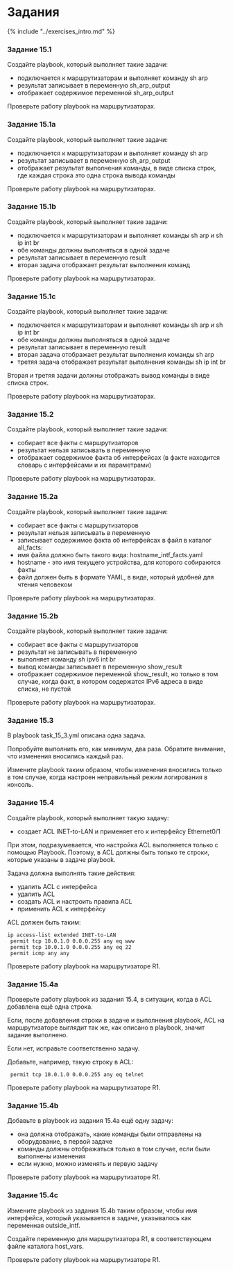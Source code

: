 # Задания

{% include "../exercises_intro.md" %}

### Задание 15.1

Создайте playbook, который выполняет такие задачи:
* подключается к маршрутизаторам и выполняет команду sh arp
 * результат записывает в переменную sh_arp_output
* отображает содержимое переменной sh_arp_output

Проверьте работу playbook на маршрутизаторах.


### Задание 15.1a

Создайте playbook, который выполняет такие задачи:
* подключается к маршрутизаторам и выполняет команду sh arp
 * результат записывает в переменную sh_arp_output
* отображает результат выполнения команды, в виде списка строк, где каждая строка это одна строка вывода команды

Проверьте работу playbook на маршрутизаторах.



### Задание 15.1b

Создайте playbook, который выполняет такие задачи:
* подключается к маршрутизаторам и выполняет команды sh arp и sh ip int br
 * обе команды должны выполняться в одной задаче
 * результат записывает в переменную result
* вторая задача отображает результат выполнения команд

Проверьте работу playbook на маршрутизаторах.


### Задание 15.1c

Создайте playbook, который выполняет такие задачи:
* подключается к маршрутизаторам и выполняет команды sh arp и sh ip int br
 * обе команды должны выполняться в одной задаче
 * результат записывает в переменную result
* вторая задача отображает результат выполнения команды sh arp
* третяя задача отображает результат выполнения команды sh ip int br

Вторая и третяя задачи должны отображать вывод команды в виде списка строк.

Проверьте работу playbook на маршрутизаторах.


### Задание 15.2

Создайте playbook, который выполняет такие задачи:
* собирает все факты с маршрутизаторов
 * результат нельзя записывать в переменную
* отображает содержимое факта об интерфейсах (в факте находится словарь с интерфейсами и их параметрами)

Проверьте работу playbook на маршрутизаторах.


### Задание 15.2a

Создайте playbook, который выполняет такие задачи:
* собирает все факты с маршрутизаторов
 * результат нельзя записывать в переменную
* записывает содержимое факта об интерфейсах в файл в каталог all_facts:
 * имя файла должно быть такого вида: hostname_intf_facts.yaml
  * hostname - это имя текущего устройства, для которого собираются факты
 * файл должен быть в формате YAML, в виде, который удобней для чтения человеком


Проверьте работу playbook на маршрутизаторах.


### Задание 15.2b

Создайте playbook, который выполняет такие задачи:
* собирает все факты с маршрутизаторов
 * результат не записывать в переменную
* выполняет команду sh ipv6 int br
 * вывод команды записывает в переменную show_result
* отображает содержимое переменной show_result, но только в том случае, когда факт, в котором содержатся IPv6 адреса в виде
 списка, не пустой


Проверьте работу playbook на маршрутизаторах.


### Задание 15.3

В playbook task_15_3.yml описана одна задача.

Попробуйте выполнить его, как минимум, два раза.
Обратите внимание, что изменения вносились каждый раз.

Измените playbook таким образом, чтобы изменения вносились только в том случае,
когда настроен неправильный режим логирования в консоль.



### Задание 15.4

Создайте playbook, который выполняет такую задачу:
* создает ACL INET-to-LAN и применяет его к интерфейсу Ethernet0/1

При этом, подразумевается, что настройка ACL выполняется только с помощью Playbook.
Поэтому, в ACL должны быть только те строки, которые указаны в задаче playbook.

Задача должна выполнять такие действия:
* удалить ACL с интерфейса
* удалить ACL
* создать ACL и настроить правила ACL
* применить ACL к интерфейсу

ACL должен быть таким:
```
ip access-list extended INET-to-LAN
 permit tcp 10.0.1.0 0.0.0.255 any eq www
 permit tcp 10.0.1.0 0.0.0.255 any eq 22
 permit icmp any any
```

Проверьте работу playbook на маршрутизаторе R1.

### Задание 15.4a

Проверьте работу playbook из задания 15.4, в ситуации,
когда в ACL добавлена ещё одна строка.

Если, после добавления строки в задаче и выполнения playbook,
ACL на маршрутизаторе выглядит так же, как описано в playbook,
значит задание выполнено.

Если нет, исправьте соответственно задачу.

Добавьте, например, такую строку в ACL:
```
 permit tcp 10.0.1.0 0.0.0.255 any eq telnet
```

Проверьте работу playbook на маршрутизаторе R1.



### Задание 15.4b

Добавьте в playbook из задания 15.4a ещё одну задачу:
* она должна отображать, какие команды были отправлены на оборудование, в первой задаче
 * команды должны отображаться только в том случае, если были выполнены изменения
* если нужно, можно изменять и первую задачу


Проверьте работу playbook на маршрутизаторе R1.



### Задание 15.4c


Измените playbook из задания 15.4b таким образом,
чтобы имя интерфейса, который указывается в задаче,
указывалось как переменная outside_intf.

Создайте переменную для маршрутизатора R1,
в соответствующем файле каталога host_vars.


Проверьте работу playbook на маршрутизаторе R1.


